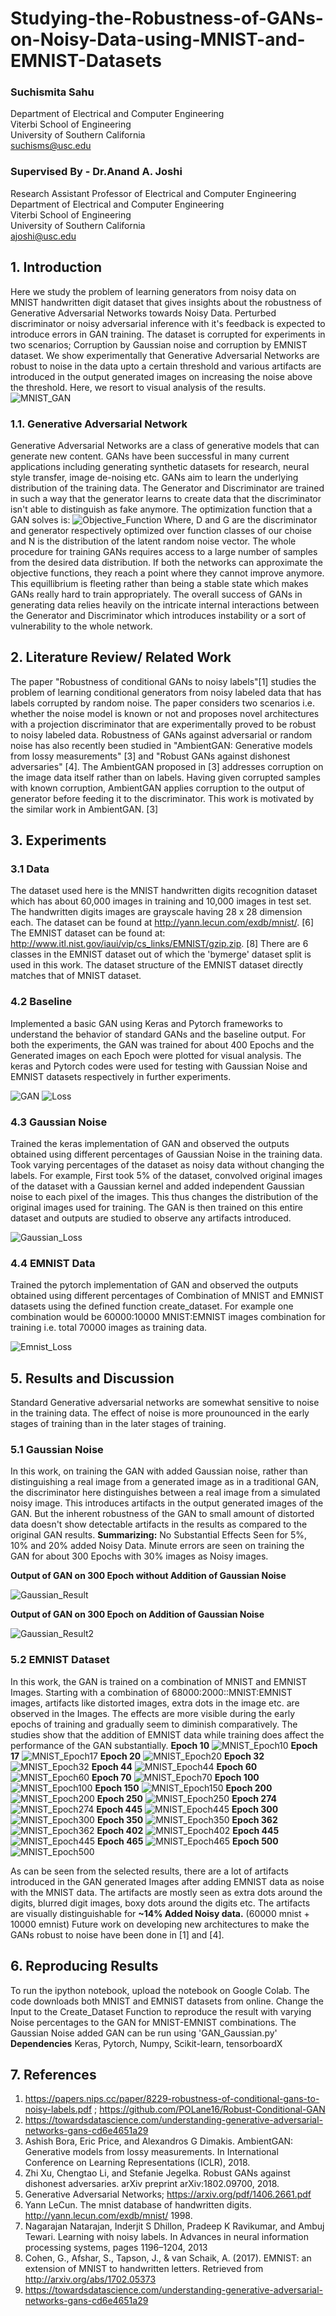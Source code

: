 # Studying-the-Robustness-of-GANs-on-Noisy-Data-using-MNIST-and-EMNIST-Datasets

### Suchismita Sahu
Department of Electrical and Computer Engineering<br>
Viterbi School of Engineering<br>
University of Southern California<br>
suchisms@usc.edu

### Supervised By - Dr.Anand A. Joshi
Research Assistant Professor of Electrical and Computer Engineering<br>
Department of Electrical and Computer Engineering<br>
Viterbi School of Engineering<br>
University of Southern California<br>
ajoshi@usc.edu

## 1. Introduction
Here we study the problem of learning generators from noisy data on MNIST handwritten digit dataset that gives insights about the robustness of Generative Adversarial Networks towards Noisy Data. Perturbed discriminator or noisy adversarial inference with it's feedback is expected to introduce errors in GAN training. The dataset is corrupted for experiments in two scenarios; Corruption by Gaussian noise and corruption by EMNIST dataset. We show experimentally that Generative Adversarial Networks are robust to noise in the data upto a certain threshold and various artifacts are introduced in the output generated images on increasing the noise above the threshold. Here, we resort to visual analysis of the results.
![MNIST_GAN](https://miro.medium.com/max/1416/1*6zMZBE6xtgGUVqkaLTBaJQ.png)

### 1.1. Generative Adversarial Network
Generative Adversarial Networks are a class of generative models that can generate new content. GANs have been successful in many current applications including generating synthetic datasets for research, neural style transfer, image de-noising etc. GANs aim to learn the underlying distribution of the training data. The Generator and Discriminator are trained in such a way that the generator learns to create data that the discriminator isn't able to distinguish as fake anymore. The optimization function that a GAN solves is:
![Objective_Function](https://miro.medium.com/max/2344/1*FbQLpEVQKsMSK-c7_5KcWw.png)
Where, D and G are the discriminator and generator respectively optimized over function classes of our choise and N is the distribution of the latent random noise vector. The whole procedure for training GANs requires access to a large number of samples from the desired data distribution. If both the networks can approximate the objective functions, they reach a point where they cannot improve anymore. This equillibrium is fleeting rather than being a stable state which makes GANs really hard to train appropriately. The overall success of GANs in generating data relies heavily on the intricate internal interactions between the Generator and Discriminator which introduces instability or a sort of vulnerability to the whole network.

## 2. Literature Review/ Related Work
The paper "Robustness of conditional GANs to noisy labels"[1] studies the problem of learning conditional generators from noisy labeled data that has labels corrupted by random noise. The paper considers two scenarios i.e. whether the noise model is known or not and proposes novel architectures with a projection discriminator that are experimentally proved to be robust to noisy labeled data. Robustness of GANs against adversarial or random noise has also recently been studied in "AmbientGAN: Generative models from lossy measurements" [3] and "Robust GANs against dishonest adversaries" [4]. The AmbientGAN proposed in [3] addresses corruption on the image data itself rather than on labels. Having given corrupted samples with known corruption, AmbientGAN applies corruption to the output of generator before feeding it to the discriminator. This work is motivated by the similar work in AmbientGAN. [3]

## 3. Experiments
### 3.1 Data
The dataset used here is the MNIST handwritten digits recognition dataset which has about 60,000 images in training and 10,000 images in test set. The handwritten digits images are grayscale having 28 x 28 dimension each. The dataset can be found at http://yann.lecun.com/exdb/mnist/. [6] The EMNIST dataset can be found at: http://www.itl.nist.gov/iaui/vip/cs_links/EMNIST/gzip.zip. [8] There are 6 classes in the EMNIST dataset out of which the 'bymerge' dataset split is used in this work. The dataset structure of the EMNIST dataset directly matches that of MNIST dataset.

### 4.2 Baseline 
Implemented a basic GAN using Keras and Pytorch frameworks to understand the behavior of standard GANs and the baseline output. For both the experiments, the GAN was trained for about 400 Epochs and the Generated images on each Epoch were plotted for visual analysis. The keras and Pytorch codes were used for testing with Gaussian Noise and EMNIST datasets respectively in further experiments.

![GAN](GAN_working.png)
![Loss](gan_baseline_loss.jpg "Model Loss for Training baseline GAN")

### 4.3 Gaussian Noise
Trained the keras implementation of GAN and observed the outputs obtained using different percentages of Gaussian Noise in the training data. Took varying percentages of the dataset as noisy data without changing the labels. For example, First took 5% of the dataset, convolved original images of the dataset with a Gaussian kernel and added independent Gaussian noise to each pixel of the images. This thus changes the distribution of the original images used for training. The GAN is then trained on this entire dataset and outputs are studied to observe any artifacts introduced.

![Gaussian_Loss](gan_loss.jpg "Model Loss for Training GAN with MNIST Data with Added Gaussian Noise")

### 4.4 EMNIST Data
Trained the pytorch implementation of GAN and observed the outputs obtained using different percentages of Combination of MNIST and EMNIST datasets using the defined function create_dataset. For example one combination would be 60000:10000 MNIST:EMNIST images combination for training i.e. total 70000 images as training data.

![Emnist_Loss](gan_emnist_loss.jpg "Model Loss for Training GAN with MNIST and EMNIST Data")

## 5. Results and Discussion
Standard Generative adversarial networks are somewhat sensitive to noise in the training data. The effect of noise is more prounounced in the early stages of training than in the later stages of training. 
### 5.1 Gaussian Noise
In this work, on training the GAN with added Gaussian noise, rather than distinguishing a real image from a generated image as in a traditional GAN, the discriminator here distinguishes between a real image from a simulated noisy image. This introduces artifacts in the output generated images of the GAN. But the inherent robustness of the GAN to small amount of distorted data doesn't show detectable artifacts in the results as compared to the original GAN results.
**Summarizing:** 
No Substantial Effects Seen for 5%, 10% and 20% added Noisy Data. Minute errors are seen on training the GAN for about 300 Epochs with 30% images as Noisy images.<br>

**Output of GAN on 300 Epoch without Addition of Gaussian Noise**

![Gaussian_Result](gan_generated_image_300.png "Output of GAN on 300 Epoch without Addition of Noise")

**Output of GAN on 300 Epoch on Addition of Gaussian Noise**

![Gaussian_Result2](gan_generated_image_noisy_300.png "Output of GAN on 300 Epoch on Addition of Noise")

### 5.2 EMNIST Dataset
In this work, the GAN is trained on a combination of MNIST and EMNIST Images. Starting with a combination of 68000:2000::MNIST:EMNIST images, artifacts like distorted images, extra dots in the image etc. are observed in the Images. The effects are more visible during the early epochs of training and gradually seem to diminish comparatively. The studies show that the addition of EMNIST data while training does affect the performance of the GAN substantially.
**Epoch 10**
![MNIST_Epoch10](epoch10.png)
**Epoch 17**
![MNIST_Epoch17](epoch17_batch5.jpg)
**Epoch 20**
![MNIST_Epoch20](epoch20.jpg)
**Epoch 32**
![MNIST_Epoch32](epoch32.jpg)
**Epoch 44**
![MNIST_Epoch44](epoch44_btch2.jpg)
**Epoch 60**
![MNIST_Epoch60](epoch60_batch2.jpg)
**Epoch 70**
![MNIST_Epoch70](epoch70.jpg)
**Epoch 100**
![MNIST_Epoch100](epoch100.jpg)
**Epoch 150**
![MNIST_Epoch150](epoch150.png)
**Epoch 200**
![MNIST_Epoch200](epoch200.png)
**Epoch 250**
![MNIST_Epoch250](epoch250.png)
**Epoch 274**
![MNIST_Epoch274](epoch274.png)
**Epoch 445**
![MNIST_Epoch445](epoch445.png)
**Epoch 300**
![MNIST_Epoch300](epoch300.png)
**Epoch 350**
![MNIST_Epoch350](epoch350.png)
**Epoch 362**
![MNIST_Epoch362](epoch362_error.png)
**Epoch 402**
![MNIST_Epoch402](epoch402.png)
**Epoch 445**
![MNIST_Epoch445](epoch445.png)
**Epoch 465**
![MNIST_Epoch465](epoch465.png)
**Epoch 500**
![MNIST_Epoch500](epoch500.png)

As can be seen from the selected results, there are a lot of artifacts introduced in the GAN generated Images after adding EMNIST data as noise with the MNIST data. The artifacts are mostly seen as extra dots around the digits, blurred digit images, boxy dots around the digits etc. The artifacts are visually distinguishable for **~14% Added Noisy data.** (60000 mnist + 10000 emnist)
Future work on developing new architectures to make the GANs robust to noise have been done in [1] and [4].

## 6. Reproducing Results
To run the ipython notebook, upload the notebook on Google Colab. The code downloads both MNIST and EMNIST datasets from online. Change the Input to the Create_Dataset Function to reproduce the result with varying Noise percentages to the GAN for MNIST-EMNIST combinations.
The Gaussian Noise added GAN can be run using 'GAN_Gaussian.py'
**Dependencies**
Keras, Pytorch, Numpy, Scikit-learn, tensorboardX

## 7. References
1. https://papers.nips.cc/paper/8229-robustness-of-conditional-gans-to-noisy-labels.pdf ; https://github.com/POLane16/Robust-Conditional-GAN
2. https://towardsdatascience.com/understanding-generative-adversarial-networks-gans-cd6e4651a29
3. Ashish Bora, Eric Price, and Alexandros G Dimakis. AmbientGAN: Generative models from lossy measurements. In International Conference on Learning Representations (ICLR), 2018.
4. Zhi Xu, Chengtao Li, and Stefanie Jegelka. Robust GANs against dishonest adversaries. arXiv preprint arXiv:1802.09700, 2018.
5. Generative Adversarial Networks; https://arxiv.org/pdf/1406.2661.pdf
6. Yann LeCun. The mnist database of handwritten digits. http://yann.lecun.com/exdb/mnist/ 1998.
7. Nagarajan Natarajan, Inderjit S Dhillon, Pradeep K Ravikumar, and Ambuj Tewari. Learning with noisy labels. In Advances in neural information processing systems, pages 1196–1204, 2013
8. Cohen, G., Afshar, S., Tapson, J., & van Schaik, A. (2017). EMNIST: an extension of MNIST to handwritten letters. Retrieved from http://arxiv.org/abs/1702.05373
9. https://towardsdatascience.com/understanding-generative-adversarial-networks-gans-cd6e4651a29
